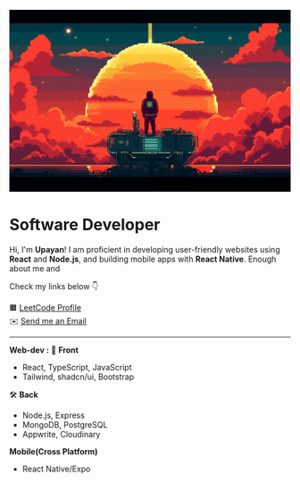 <p align="center">
  <img src="https://github.com/sinster23/Screenshots/blob/main/ai-generated-8674485_1280.png" width="800" alt="Banner" />
</p>

# Software Developer

Hi, I'm **Upayan**! I am proficient in developing user-friendly websites using **React** and **Node.js**, and building mobile apps with **React Native**.
Enough about me and

Check my links below 👇

🟧 [LeetCode Profile](https://leetcode.com/u/Sinster)  
✉️ [Send me an Email](upayandutta204@gmail.com)

---

**Web-dev :** 
🎨 **Front**  
- React, TypeScript, JavaScript  
- Tailwind, shadcn/ui, Bootstrap  

🛠️ **Back**  
- Node.js, Express  
- MongoDB, PostgreSQL  
- Appwrite, Cloudinary  

**Mobile(Cross Platform)**  
- React Native/Expo  

